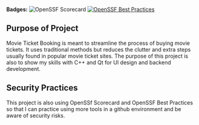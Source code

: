 **Badges:**
![OpenSSF Scorecard](https://api.securityscorecards.dev/projects/github.com/DanielG0798/Movie-Ticket-Booking/badge)
[![OpenSSF Best Practices](https://www.bestpractices.dev/projects/10227/badge)](https://www.bestpractices.dev/projects/10227)
## Purpose of Project

Movie Ticket Booking is meant to streamline the process of buying movie tickets. It uses traditional methods but reduces the clutter and extra steps usually found in popular movie ticket sites. The purpose of this project is also to show my skills with C++ and Qt for UI design and backend development.

## Security Practices

This project is also using OpenSSf Scorecard and OpenSSF Best Practices so that I can practice using more tools in a github environment and be aware of security risks.



 
